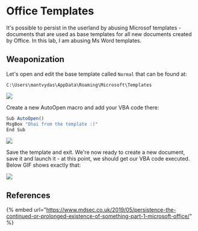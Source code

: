 # Office Templates

It's possible to persist in the userland by abusing Microsof templates - documents that are used as base templates for all new documents created by Office. In this lab, I am abusing Ms Word templates.

## Weaponization

Let's open and edit the base template called `Normal` that can be found at:

```
C:\Users\mantvydas\AppData\Roaming\Microsoft\Templates
```

![](<../../.gitbook/assets/Annotation 2019-06-23 120121.png>)

Create a new AutoOpen macro and add your VBA code there:

```javascript
Sub AutoOpen()
MsgBox "Ohai from the template :)"
End Sub
```

![](<../../.gitbook/assets/Annotation 2019-06-23 120805.png>)

Save the template and exit. We're now ready to create a new document, save it and launch it - at this point, we should get our VBA code executed. Below GIF shows exactly that:

![](../../.gitbook/assets/word-template.gif)

## References

{% embed url="https://www.mdsec.co.uk/2019/05/persistence-the-continued-or-prolonged-existence-of-something-part-1-microsoft-office/" %}
